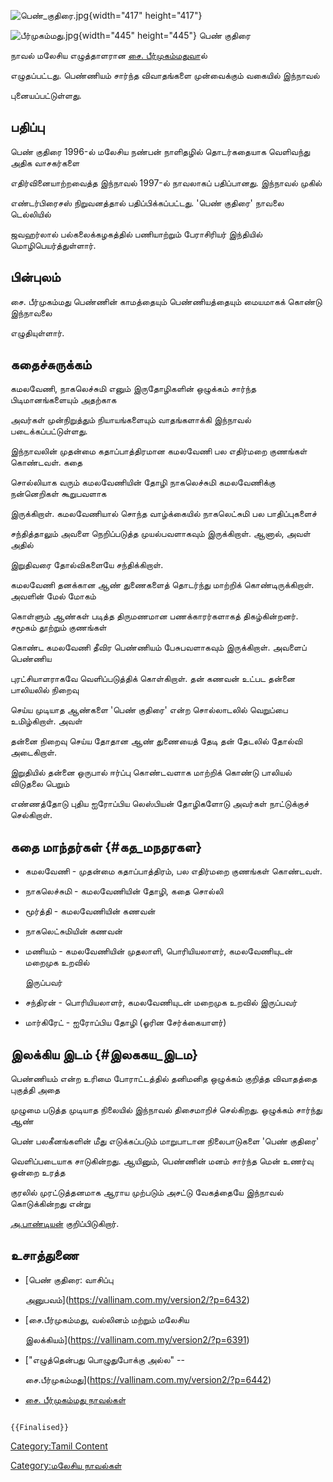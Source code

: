 ![](பெண்_குதிரை.jpg "பெண்_குதிரை.jpg"){width="417" height="417"}
![](பீர்முகம்மது.jpg "பீர்முகம்மது.jpg"){width="445" height="445"} பெண் குதிரை
நாவல் மலேசிய எழுத்தாளரான [சை. பீர்முகம்மதுவ](சை._பீர்முகம்மது "wikilink")ால்
எழுதப்பட்டது. பெண்ணியம் சார்ந்த விவாதங்களை முன்வைக்கும் வகையில் இந்நாவல்
புனையப்பட்டுள்ளது.

## பதிப்பு

பெண் குதிரை 1996-ல் மலேசிய நண்பன் நாளிதழில் தொடர்கதையாக வெளிவந்து அதிக வாசகர்களை
எதிர்வினையாற்றவைத்த இந்நாவல் 1997-ல் நாவலாகப் பதிப்பானது. இந்நாவல் முகில்
எண்டர்பிரைசஸ் நிறுவனத்தால் பதிப்பிக்கப்பட்டது. 'பெண் குதிரை' நாவலை டெல்லியில்
ஜவஹர்லால் பல்கலைக்கழகத்தில் பணியாற்றும் பேராசிரியர் இந்தியில் மொழிபெயர்த்துள்ளார்.

## பின்புலம்

சை. பீர்முகம்மது பெண்ணின் காமத்தையும் பெண்ணியத்தையும் மையமாகக் கொண்டு இந்நாவலை
எழுதியுள்ளார்.

## கதைச்சுருக்கம்

கமலவேணி, நாகலெச்சுமி எனும் இருதோழிகளின் ஒழுக்கம் சார்ந்த பிடிமானங்களையும் அதற்காக
அவர்கள் முன்நிறுத்தும் நியாயங்களையும் வாதங்களாக்கி இந்நாவல் படைக்கப்பட்டுள்ளது.
இந்நாவலின் முதன்மை கதாப்பாத்திரமான கமலவேணி பல எதிர்மறை குணங்கள் கொண்டவள். கதை
சொல்லியாக வரும் கமலவேணியின் தோழி நாகலெச்சுமி கமலவேணிக்கு நன்னெறிகள் கூறுபவளாக
இருக்கிறாள். கமலவேணியால் சொந்த வாழ்க்கையில் நாகலெட்சுமி பல பாதிப்புகளைச்
சந்தித்தாலும் அவளை நெறிப்படுத்த முயல்பவளாகவும் இருக்கிறாள். ஆனால், அவள் அதில்
இறுதிவரை தோல்விகளையே சந்திக்கிறாள்.

கமலவேணி தனக்கான ஆண் துணைகளைத் தொடர்ந்து மாற்றிக் கொண்டிருக்கிறாள். அவளின் மேல் மோகம்
கொள்ளும் ஆண்கள் படித்த திருமணமான பணக்காரர்களாகத் திகழ்கின்றனர். சமூகம் தூற்றும் குணங்கள்
கொண்ட கமலவேணி தீவிர பெண்ணியம் பேசுபவளாகவும் இருக்கிறாள். அவளைப் பெண்ணிய
புரட்சியாளராகவே வெளிப்படுத்திக் கொள்கிறாள். தன் கணவன் உட்பட தன்னை பாலியலில் நிறைவு
செய்ய முடியாத ஆண்களை 'பெண் குதிரை' என்ற சொல்லாடலில் வெறுப்பை உமிழ்கிறாள். அவள்
தன்னை நிறைவு செய்ய தோதான ஆண் துணையைத் தேடி தன் தேடலில் தோல்வி அடைகிறாள்.
இறுதியில் தன்னை ஒருபால் ஈர்ப்பு கொண்டவளாக மாற்றிக் கொண்டு பாலியல் விடுதலை பெறும்
எண்ணத்தோடு புதிய ஐரோப்பிய லெஸ்பியன் தோழிகளோடு அவர்கள் நாட்டுக்குச் செல்கிறாள்.

## கதை மாந்தர்கள் {#கத_மநதரகள}

-   கமலவேணி - முதன்மை கதாப்பாத்திரம், பல எதிர்மறை குணங்கள் கொண்டவள்.
-   நாகலெச்சுமி - கமலவேணியின் தோழி, கதை சொல்லி
-   மூர்த்தி - கமலவேணியின் கணவன்
-   நாகலெட்சுமியின் கணவன்
-   மணியம் - கமலவேணியின் முதலாளி, பொரியியலாளர், கமலவேணியுடன் மறைமுக உறவில்
    இருப்பவர்
-   சந்திரன் - பொரியியலாளர், கமலவேணியுடன் மறைமுக உறவில் இருப்பவர்
-   மார்கிரேட் - ஐரோப்பிய தோழி (ஓரின சேர்க்கையாளர்)

## இலக்கிய இடம் {#இலககய_இடம}

பெண்ணியம் என்ற உரிமை போராட்டத்தில் தனிமனித ஒழுக்கம் குறித்த விவாதத்தை புகுத்தி அதை
முழுமை படுத்த முடியாத நிலையில் இந்நாவல் திசைமாறிச் செல்கிறது. ஒழுக்கம் சார்ந்து ஆண்
பெண் பலகீனங்களின் மீது எடுக்கப்படும் மாறுபாடான நிலைபாடுகளை 'பெண் குதிரை'
வெளிப்படையாக சாடுகின்றது. ஆயினும், பெண்ணின் மனம் சார்ந்த மென் உணர்வு ஒன்றை உரத்த
குரலில் முரட்டுத்தனமாக ஆராய முற்படும் அசட்டு வேகத்தையே இந்நாவல் கொடுக்கின்றது என்று
[அ.பாண்டியன்](அ.பாண்டியன் "wikilink") குறிப்பிடுகிறார்.

## உசாத்துணை

-   [பெண் குதிரை: வாசிப்பு
    அனுபவம்](https://vallinam.com.my/version2/?p=6432)
-   [சை.பீர்முகம்மது, வல்லினம் மற்றும் மலேசிய
    இலக்கியம்](https://vallinam.com.my/version2/?p=6391)
-   ["எழுத்தென்பது பொழுதுபோக்கு அல்ல" --
    சை.பீர்முகம்மது](https://vallinam.com.my/version2/?p=6442)
-   [சை. பீர்முகம்மது நாவல்கள்](http://vallinam.com.my/navin/?p=4716)

```{=mediawiki}
{{Finalised}}
```
[Category:Tamil Content](Category:Tamil_Content "wikilink")
[Category:மலேசிய நாவல்கள்](Category:மலேசிய_நாவல்கள் "wikilink")
